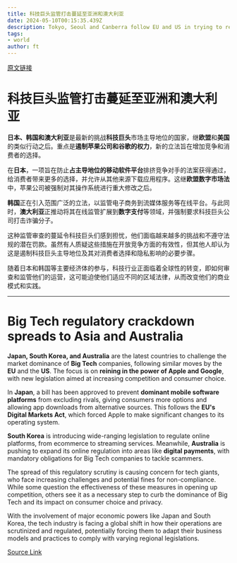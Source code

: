 ```yaml
---
title: 科技巨头监管打击蔓延至亚洲和澳大利亚
date: 2024-05-10T00:15:35.439Z
description: Tokyo, Seoul and Canberra follow EU and US in trying to rein in dominance of Apple and Google
tags: 
- world
author: ft
---
```


[原文链接](https://ft.com/content/8b9a8b30-4b83-4792-b5b0-366b0f2f03e9)

# **科技巨头**监管打击蔓延至亚洲和澳大利亚 

**日本、韩国和澳大利亚**是最新的挑战**科技巨头**市场主导地位的国家，继**欧盟**和**美国**的类似行动之后。重点是**遏制苹果公司和谷歌的权力**，新的立法旨在增加竞争和消费者的选择。

在**日本**，一项旨在防止**占主导地位的移动软件平台**排挤竞争对手的法案获得通过，给消费者带来更多的选择，并允许从其他来源下载应用程序。这继**欧盟数字市场法**中，苹果公司被强制对其操作系统进行重大修改之后。

**韩国**正在引入范围广泛的立法，以监管电子商务到流媒体服务等在线平台。与此同时，**澳大利亚**正推动将其在线监管扩展到**数字支付**等领域，并强制要求科技巨头公司打击诈骗分子。

这种监管审查的蔓延令科技巨头们感到担忧，他们面临越来越多的挑战和不遵守法规的潜在罚款。虽然有人质疑这些措施在开放竞争方面的有效性，但其他人却认为这是遏制科技巨头主导地位及其对消费者选择和隐私影响的必要步骤。

随着日本和韩国等主要经济体的参与，科技行业正面临着全球性的转变，即如何审查和监管他们的运营，这可能迫使他们适应不同的区域法律，从而改变他们的商业模式和实践。

---

# Big Tech regulatory crackdown spreads to Asia and Australia 

**Japan, South Korea, and Australia** are the latest countries to challenge the market dominance of **Big Tech** companies, following similar moves by the **EU** and the **US**. The focus is on **reining in the power of Apple and Google**, with new legislation aimed at increasing competition and consumer choice. 

In **Japan**, a bill has been approved to prevent **dominant mobile software platforms** from excluding rivals, giving consumers more options and allowing app downloads from alternative sources. This follows the **EU's Digital Markets Act**, which forced Apple to make significant changes to its operating system. 

**South Korea** is introducing wide-ranging legislation to regulate online platforms, from ecommerce to streaming services. Meanwhile, **Australia** is pushing to expand its online regulation into areas like **digital payments**, with mandatory obligations for Big Tech companies to tackle scammers. 

The spread of this regulatory scrutiny is causing concern for tech giants, who face increasing challenges and potential fines for non-compliance. While some question the effectiveness of these measures in opening up competition, others see it as a necessary step to curb the dominance of Big Tech and its impact on consumer choice and privacy. 

With the involvement of major economic powers like Japan and South Korea, the tech industry is facing a global shift in how their operations are scrutinized and regulated, potentially forcing them to adapt their business models and practices to comply with varying regional legislations.

[Source Link](https://ft.com/content/8b9a8b30-4b83-4792-b5b0-366b0f2f03e9)

